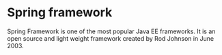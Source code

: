 # Spring framework

Spring Framework is one of the most popular Java EE frameworks. It is an open source and light weight framework created by Rod Johnson in June 2003.

